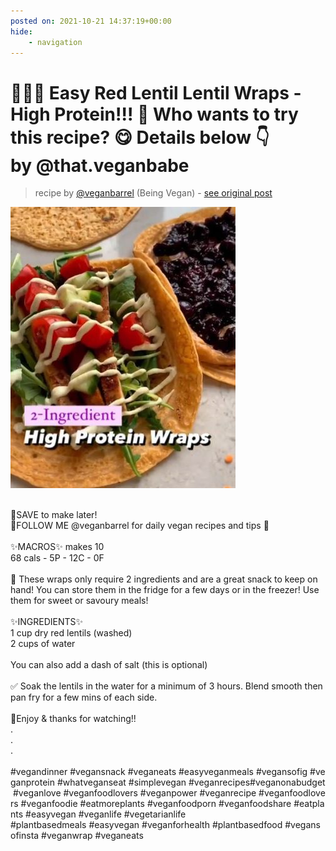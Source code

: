 ```yaml
---
posted on: 2021-10-21 14:37:19+00:00
hide:
    - navigation
---
```


# 🌱🎉💪 Easy Red Lentil Lentil Wraps - High Protein!!! 💚 Who wants to try this recipe? 😋 Details below 👇 by @that.veganbabe 

> recipe by [@veganbarrel](https://www.instagram.com/veganbarrel/) 
(Being Vegan) - [see original post](https://instagram.com/p/CVS1Iy5q2Kl)

![](../img/veganbarrel_21-10-2021_1410.png)

\
🌟SAVE to make later!\
🌟FOLLOW ME @veganbarrel for daily vegan recipes and tips 🌱\
\
✨MACROS✨ makes 10\
68 cals - 5P - 12C - 0F\
\
🙌 These wraps only require 2 ingredients and are a great snack to keep on hand! You can store them in the fridge for a few days or in the freezer! Use them for sweet or savoury meals!\
\
✨INGREDIENTS✨\
1 cup dry red lentils (washed)\
2 cups of water\
\
You can also add a dash of salt (this is optional)\
\
✅ Soak the lentils in the water for a minimum of 3 hours. Blend smooth then pan fry for a few mins of each side.\
\
💜Enjoy & thanks for watching!!\
.\
.\
.\
\
\#vegandinner \#vegansnack \#veganeats \#easyveganmeals \#vegansofig \#veganprotein \#whatveganseat \#simplevegan \#veganrecipes\#veganonabudget \#veganlove \#veganfoodlovers \#veganpower \#veganrecipe \#veganfoodlovers \#veganfoodie \#eatmoreplants \#veganfoodporn \#veganfoodshare \#eatplants \#easyvegan \#veganlife \#vegetarianlife ​\#plantbasedmeals \#easyvegan \#veganforhealth \#plantbasedfood \#vegansofinsta \#veganwrap \#veganeats 